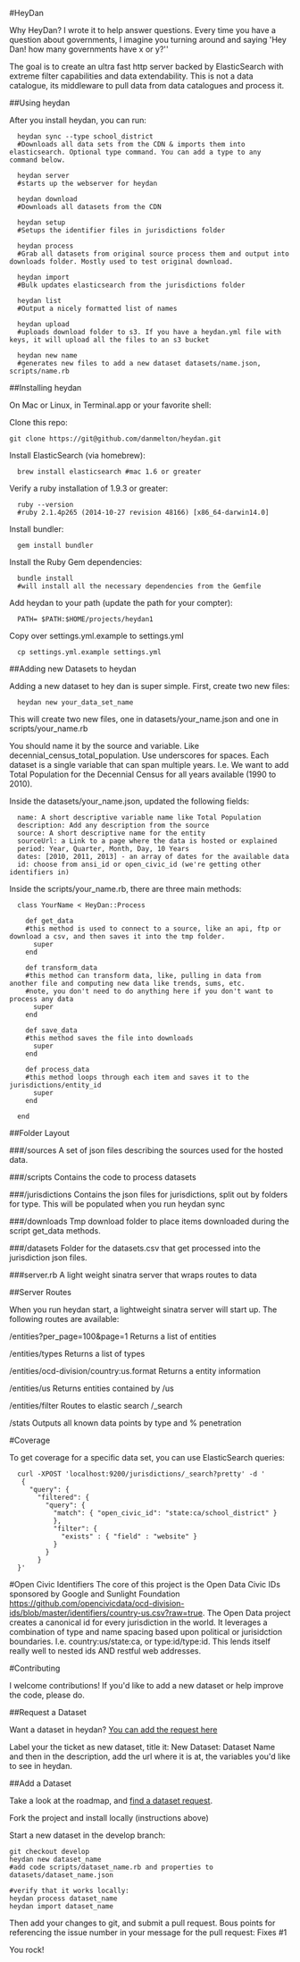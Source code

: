 #HeyDan

Why HeyDan? I wrote it to help answer questions. Every time you have a question about governments, I imagine you turning around and saying 'Hey Dan! how many governments have x or y?''

The goal is to create an ultra fast http server backed by ElasticSearch with extreme filter capabilities and data extendability. This is not a data catalogue, its middleware to pull data from data catalogues and process it. 

##Using heydan

After you install heydan, you can run:

      heydan sync --type school_district
      #Downloads all data sets from the CDN & imports them into elasticsearch. Optional type command. You can add a type to any command below.

      heydan server
      #starts up the webserver for heydan

      heydan download
      #Downloads all datasets from the CDN

      heydan setup
      #Setups the identifier files in jurisdictions folder

      heydan process
      #Grab all datasets from original source process them and output into downloads folder. Mostly used to test original download.

      heydan import
      #Bulk updates elasticsearch from the jurisdictions folder

      heydan list
      #Output a nicely formatted list of names

      heydan upload
      #uploads download folder to s3. If you have a heydan.yml file with keys, it will upload all the files to an s3 bucket 

      heydan new name
      #generates new files to add a new dataset datasets/name.json, scripts/name.rb 
      
##Installing heydan

On Mac or Linux, in Terminal.app or your favorite shell:

Clone this repo:

    git clone https://git@github.com/danmelton/heydan.git

Install ElasticSearch (via homebrew):

      brew install elasticsearch #mac 1.6 or greater

Verify a ruby installation of 1.9.3 or greater:

      ruby --version      
      #ruby 2.1.4p265 (2014-10-27 revision 48166) [x86_64-darwin14.0]

Install bundler:

      gem install bundler

Install the Ruby Gem dependencies:

      bundle install
      #will install all the necessary dependencies from the Gemfile

Add heydan to your path (update the path for your compter):

      PATH= $PATH:$HOME/projects/heydan1

Copy over settings.yml.example to settings.yml

      cp settings.yml.example settings.yml

##Adding new Datasets to heydan

Adding a new dataset to hey dan is super simple. First, create two new files:

      heydan new your_data_set_name

This will create two new files, one in datasets/your_name.json and one in scripts/your_name.rb

You should name it by the source and variable. Like decennial_census_total_population. Use underscores for spaces. Each dataset is a single variable that can span multiple years. I.e. We want to add Total Population for the Decennial Census for all years available (1990 to 2010).

Inside the datasets/your_name.json, updated the following fields:

      name: A short descriptive variable name like Total Population
      description: Add any description from the source
      source: A short descriptive name for the entity 
      sourceUrl: a Link to a page where the data is hosted or explained
      period: Year, Quarter, Month, Day, 10 Years
      dates: [2010, 2011, 2013] - an array of dates for the available data
      id: choose from ansi_id or open_civic_id (we're getting other identifiers in)

Inside the scripts/your_name.rb, there are three main methods:

      class YourName < HeyDan::Process

        def get_data
        #this method is used to connect to a source, like an api, ftp or download a csv, and then saves it into the tmp folder.
          super
        end

        def transform_data
        #this method can transform data, like, pulling in data from another file and computing new data like trends, sums, etc. 
        #note, you don't need to do anything here if you don't want to process any data
          super
        end

        def save_data
        #this method saves the file into downloads
          super
        end

        def process_data
        #this method loops through each item and saves it to the jurisdictions/entity_id 
          super
        end

      end

##Folder Layout

###/sources
A set of json files describing the sources used for the hosted data.

###/scripts
Contains the code to process datasets

###/jurisdictions
Contains the json files for jurisdictions, split out by folders for type. This will be populated when you run heydan sync

###/downloads
Tmp download folder to place items downloaded during the script get_data methods.

###/datasets
Folder for the datasets.csv that get processed into the jurisdiction json files.

###server.rb
A light weight sinatra server that wraps routes to data

##Server Routes

When you run heydan start, a lightweight sinatra server will start up. The following routes are available:

/entities?per_page=100&page=1
Returns a list of entities

/entities/types
Returns a list of types

/entities/ocd-division/country:us.format
Returns a entity information

/entities/us
Returns entities contained by /us

/entities/filter 
Routes to elastic search /_search

/stats
Outputs all known data points by type and % penetration

#Coverage

To get coverage for a specific data set, you can use ElasticSearch queries:

      curl -XPOST 'localhost:9200/jurisdictions/_search?pretty' -d '
       {
         "query": { 
           "filtered": {
             "query": {
               "match": { "open_civic_id": "state:ca/school_district" } 
               },
               "filter": {
                 "exists" : { "field" : "website" }
               }
             }
           }
      }'

#Open Civic Identifiers
The core of this project is the Open Data Civic IDs sponsored by Google and Sunlight Foundation
https://github.com/opencivicdata/ocd-division-ids/blob/master/identifiers/country-us.csv?raw=true. The Open Data project creates a canonical id for every jurisdiction in the world. It leverages a combination of type and name spacing based upon political or jurisidction boundaries. I.e. country:us/state:ca, or type:id/type:id. This lends itself really well to nested ids AND restful web addresses.

#Contributing

I welcome contributions! If you'd like to add a new dataset or help improve the code, please do. 

##Request a Dataset

Want a dataset in heydan? [You can add the request here](https://github.com/danmelton/heydan/labels/new%20dataset)

Label your the ticket as new dataset, title it: New Dataset: Dataset Name
and then in the description, add the url where it is at, the variables you'd like to see in heydan.

##Add a Dataset

Take a look at the roadmap, and [find a dataset request](https://github.com/danmelton/heydan/labels/new%20dataset).

Fork the project and install locally (instructions above)

Start a new dataset in the develop branch:

    git checkout develop
    heydan new dataset_name
    #add code scripts/dataset_name.rb and properties to datasets/dataset_name.json

    #verify that it works locally:
    heydan process dataset_name
    heydan import dataset_name

Then add your changes to git, and submit a pull request. Bous points for referencing the issue number in your message for the pull request: Fixes #1 

You rock!

